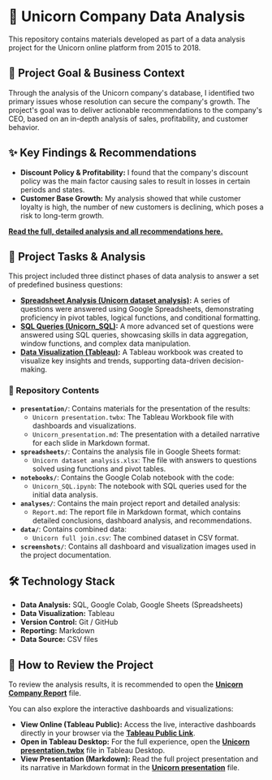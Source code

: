 # 🦄 Unicorn Company Data Analysis

This repository contains materials developed as part of a data analysis project for the Unicorn online platform from 2015 to 2018.

## 🎯 Project Goal & Business Context

Through the analysis of the Unicorn company's database, I identified two primary issues whose resolution can secure the company's growth. The project's goal was to deliver actionable recommendations to the company's CEO, based on an in-depth analysis of sales, profitability, and customer behavior.

## ✨ Key Findings & Recommendations

* **Discount Policy & Profitability:** I found that the company's discount policy was the main factor causing sales to result in losses in certain periods and states.
* **Customer Base Growth:** My analysis showed that while customer loyalty is high, the number of new customers is declining, which poses a risk to long-term growth.

**[Read the full, detailed analysis and all recommendations here.](analyses/Report.md)**

## 📝 Project Tasks & Analysis

This project included three distinct phases of data analysis to answer a set of predefined business questions:

* **[Spreadsheet Analysis (Unicorn dataset analysis)](spreadsheets/README.md):** A series of questions were answered using Google Spreadsheets, demonstrating proficiency in pivot tables, logical functions, and conditional formatting.
* **[SQL Queries (Unicorn_SQL)](notebooks/README.md):** A more advanced set of questions were answered using SQL queries, showcasing skills in data aggregation, window functions, and complex data manipulation.
* **[Data Visualization (Tableau)](presentation/Unicorn_presentation.md):** A Tableau workbook was created to visualize key insights and trends, supporting data-driven decision-making.

### **📁 Repository Contents**

* **`presentation/`**: Contains materials for the presentation of the results:
    * `Unicorn presentation.twbx`: The Tableau Workbook file with dashboards and visualizations.
    * `Unicorn_presentation.md`: The presentation with a detailed narrative for each slide in Markdown format.
* **`spreadsheets/`**: Contains the analysis file in Google Sheets format:
    * `Unicorn dataset analysis.xlsx`: The file with answers to questions solved using functions and pivot tables.
* **`notebooks/`**: Contains the Google Colab notebook with the code:
    * `Unicorn_SQL.ipynb`: The notebook with SQL queries used for the initial data analysis.
* **`analyses/`**: Contains the main project report and detailed analysis:
    * `Report.md`: The report file in Markdown format, which contains detailed conclusions, dashboard analysis, and recommendations.
* **`data/`**: Contains combined data:
    * `Unicorn full join.csv`: The combined dataset in CSV format.
* **`screenshots/`**: Contains all dashboard and visualization images used in the project documentation.

## 🛠️ Technology Stack

* **Data Analysis:** SQL, Google Colab, Google Sheets (Spreadsheets)
* **Data Visualization:** Tableau
* **Version Control:** Git / GitHub
* **Reporting:** Markdown
* **Data Source:** CSV files


## 🚀 How to Review the Project

To review the analysis results, it is recommended to open the **[Unicorn Company Report](analyses/Report.md)** file.

You can also explore the interactive dashboards and visualizations:

* **View Online (Tableau Public):** Access the live, interactive dashboards directly in your browser via the **[Tableau Public Link](https://public.tableau.com/views/Unicornview/Story1?:language=en-US&:sid=&:redirect=auth&:display_count=n&:origin=viz_share_link)**.
* **Open in Tableau Desktop:** For the full experience, open the **[Unicorn presentation.twbx](presentation/Unicorn%20presentation.twbx)** file in Tableau Desktop.
* **View Presentation (Markdown):** Read the full project presentation and its narrative in Markdown format in the **[Unicorn presentation](presentation/Unicorn_presentation.md)** file.
